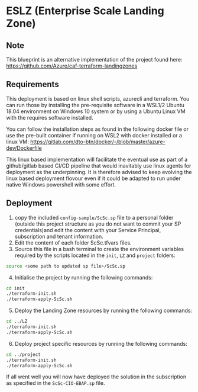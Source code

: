 # ESLZ (Enterprise Scale Landing Zone)

## Note

This blueprint is an alternative implementation of the project found here: https://github.com/Azure/caf-terraform-landingzones

## Requirements

This deployment is based on linux shell scripts, azurecli and terraform. You can run those by installing the pre-requisite software in a WSL1/2 Ubuntu 18.04 environment on Windows 10 system or by using a Ubuntu Linux VM with the requires software installed.

You can follow the installation steps as found in the following docker file or use the pre-built container if running on WSL2 with docker installed or a linux VM: https://gitlab.com/dto-btn/docker/-/blob/master/azure-dev/Dockerfile

This linux based implementation will facilitate the eventual use as part of a github/gitlab based CI/CD pipeline that would inavitably use linux agents for deployment as the underpinning. It is therefore advised to keep evolving the linux based deployment flovour even if it could be adapted to run under native Windows powershell with some effort.

## Deployment

1. copy the included `config-sample/ScSc.sp` file to a personal folder (outside this project structure as you do not want to commit your SP credentials)and edit the content with your Service Principal, subscription and tenant information.
2. Edit the content of each folder ScSc.tfvars files.
3. Source this file in a bash terminal to create the environment variables required by the scripts located in the `init`, `LZ` and `project` folders:
```sh
source <some path to updated sp file>/ScSc.sp
```
4. Initialise the project by running the following commands:
```sh
cd init
./terraform-init.sh
./terraform-apply-ScSc.sh
```
5. Deploy the Landing Zone resources by running the following commands:
```sh
cd ../LZ
./terraform-init.sh
./terraform-apply-ScSc.sh
```
6. Deploy project specific resources by running the following commands:
```sh
cd ../project
./terraform-init.sh
./terraform-apply-ScSc.sh
```

If all went well you will now have deployed the solution in the subscription as specified in the `ScSc-CIO-EBAP.sp` file.
